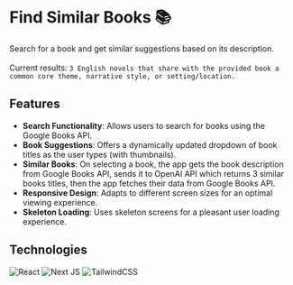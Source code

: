 # Find Similar Books 📚

Search for a book and get similar suggestions based on its description.
<br/><br/>Current results: ``3 English novels that share with the provided book a common core theme, narrative style, or setting/location.``

## Features

- **Search Functionality**: Allows users to search for books using the Google Books API.
- **Book Suggestions**: Offers a dynamically updated dropdown of book titles as the user types (with thumbnails).
- **Similar Books**: On selecting a book, the app gets the book description from Google Books API, sends it to OpenAI API which returns 3 similar books titles, then the app fetches their data from Google Books API.
- **Responsive Design**: Adapts to different screen sizes for an optimal viewing experience.
- **Skeleton Loading**: Uses skeleton screens for a pleasant user loading experience.

## Technologies

![React](https://img.shields.io/badge/react-%2320232a.svg?style=for-the-badge&logo=react&logoColor=%2361DAFB) ![Next JS](https://img.shields.io/badge/Next-black?style=for-the-badge&logo=next.js&logoColor=white) ![TailwindCSS](https://img.shields.io/badge/tailwindcss-%2338B2AC.svg?style=for-the-badge&logo=tailwind-css&logoColor=white)
